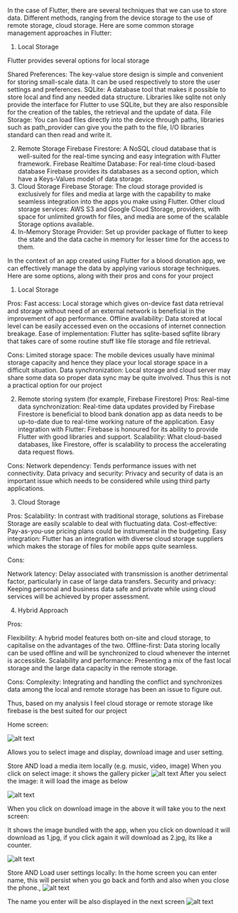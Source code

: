 In the case of Flutter, there are several techniques that we can use to store data. Different methods, ranging from the device storage to the use of remote storage, cloud storage. Here are some common storage management approaches in Flutter:

1. Local Storage

Flutter provides several options for local storage

Shared Preferences: The key-value store design is simple and convenient for storing small-scale data. It can be used respectively to store the user settings and preferences.
SQLite: A database tool that makes it possible to store local and find any needed data structure. Libraries like sqlite not only provide the interface for Flutter to use SQLite, but they are also responsible for the creation of the tables, the retrieval and the update of data.
File Storage: You can load files directly into the device through paths, libraries such as path_provider can give you the path to the file, I/O libraries standard can then read and write it.

2. Remote Storage
Firebase Firestore: A NoSQL cloud database that is well-suited for the real-time syncing and easy integration with Flutter framework.
Firebase Realtime Database: For real-time cloud-based database Firebase provides its databases as a second option, which have a Keys-Values model of data storage.
3. Cloud Storage
Firebase Storage: The cloud storage provided is exclusively for files and media at large with the capability to make seamless integration into the apps you make using Flutter.
Other cloud storage services: AWS S3 and Google Cloud Storage, providers, with space for unlimited growth for files, and media are some of the scalable Storage options available.
4. In-Memory Storage
Provider: Set up provider package of flutter to keep the state and the data cache in memory for lesser time for the access to them.

In the context of an app created using Flutter for a blood donation app, we can effectively manage the data by applying various storage techniques. Here are some options, along with their pros and cons for your project

1. Local Storage

Pros:
Fast access: Local storage which gives on-device fast data retrieval and storage without need of an external network is beneficial in the improvement of app performance.
Offline availability: Data stored at local level can be easily accessed even on the occasions of internet connection breakage.
Ease of implementation: Flutter has sqlite-based sqflite library that takes care of some routine stuff like file storage and file retrieval.

Cons:
Limited storage space: The mobile devices usually have minimal storage capacity and hence they place your local storage space in a difficult situation.
Data synchronization: Local storage and cloud server may share some data so proper data sync may be quite involved.
Thus this is not a practical option for our project

2. Remote storing system (for example, Firebase Firestore)
Pros:
Real-time data synchronization: Real-time data updates provided by Firebase Firestore is beneficial to blood bank donation app as data needs to be up-to-date due to real-time working nature of the application.
Easy integration with Flutter: Firebase is honoured for its ability to provide Flutter with good libraries and support.
Scalability: What cloud-based databases, like Firestore, offer is scalability to process the accelerating data request flows.

Cons:
Network dependency: Tends performance issues with net connectivity.
Data privacy and security: Privacy and security of data is an important issue which needs to be considered while using third party applications.

3. Cloud Storage

Pros:
Scalability: In contrast with traditional storage, solutions as Firebase Storage are easily scalable to deal with fluctuating data.
Cost-effective: Pay-as-you-use pricing plans could be instrumental in the budgeting.
Easy integration: Flutter has an integration with diverse cloud storage suppliers which makes the storage of files for mobile apps quite seamless.

Cons:

Network latency: Delay associated with transmission is another detrimental factor, particularly in case of large data transfers.
Security and privacy: Keeping personal and business data safe and private while using cloud services will be achieved by proper assessment.

4. Hybrid Approach

Pros:

Flexibility: A hybrid model features both on-site and cloud storage, to capitalise on the advantages of the two.
Offline-first: Data storing locally can be used offline and will be synchronized to cloud whenever the internet is accessible.
Scalability and performance: Presenting a mix of the fast local storage and the large data capacity in the remote storage.

Cons:
Complexity: Integrating and handling the conflict and synchronizes data among the local and remote storage has been an issue to figure out.

Thus, based on my analysis I feel cloud storage or remote storage like firebase is the best suited for our project


Home screen: 

![alt text](https://github.com/iamdevhk/CSS545_HW/blob/HW2/screenshots/1.jpg)

Allows you to select image and display, download image and user setting.
 
 Store AND load a media item locally (e.g. music, video, image)
When you click on select image: it shows the gallery picker
 ![alt text](https://github.com/iamdevhk/CSS545_HW/blob/HW2/screenshots/2.jpg)
After you select the image: it will load the image as below

![alt text](https://github.com/iamdevhk/CSS545_HW/blob/HW2/screenshots/3.jpg)
 

When you click on download image in the above  it will take you to the next screen:
 
It shows the image bundled with the app, when you click on download it will download as 1.jpg, if you click again it will download as 2.jpg, its like a counter.

 ![alt text](https://github.com/iamdevhk/CSS545_HW/blob/HW2/screenshots/5.jpg)

Store AND Load user settings locally:
In the home screen you can enter name, this will persist when you go back and forth and also when you close the phone.,
![alt text](https://github.com/iamdevhk/CSS545_HW/blob/HW2/screenshots/4.jpg)
 
The name you enter will be also displayed in the next screen
 ![alt text](https://github.com/iamdevhk/CSS545_HW/blob/HW2/screenshots/6.jpg)
